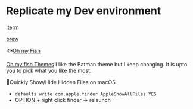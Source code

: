 
# Replicate my Dev environment

[iterm](https://www.iterm2.com/downloads.html)

[brew](https://brew.sh/)

:fish:[Oh my Fish](https://github.com/oh-my-fish/oh-my-fish)

[Oh my fish Themes](https://github.com/oh-my-fish/oh-my-fish/blob/master/docs/Themes.md)
I like the Batman theme but I keep changing. It is upto you to pick what you like the most.


:apple:Quickly Show/Hide Hidden Files on macOS 
- ```defaults write com.apple.finder AppleShowAllFiles YES```
- OPTION + right click finder -> relaunch
